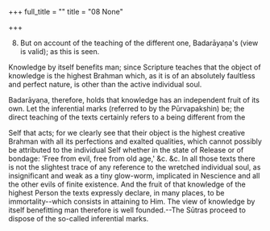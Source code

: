 +++
full_title = ""
title = "08 None"

+++


8. But on account of the teaching of the different one, Badarāyaṇa's (view is valid); as this is seen.

Knowledge by itself benefits man; since Scripture teaches that the object of knowledge is the highest Brahman which, as it is of an absolutely faultless and perfect nature, is other than the active individual soul.

Badarāyaṇa, therefore, holds that knowledge has an independent fruit of its own. Let the inferential marks (referred to by the Pūrvapakshin) be; the direct teaching of the texts certainly refers to a being different from the

 Self that acts; for we clearly see that their object is the highest creative Brahman with all its perfections and exalted qualities, which cannot possibly be attributed to the individual Self whether in the state of Release or of bondage: 'Free from evil, free from old age,' &c. &c. In all those texts there is not the slightest trace of any reference to the wretched individual soul, as insignificant and weak as a tiny glow-worm, implicated in Nescience and all the other evils of finite existence. And the fruit of that knowledge of the highest Person the texts expressly declare, in many places, to be immortality--which consists in attaining to Him. The view of knowledge by itself benefitting man therefore is well founded.--The Sūtras proceed to dispose of the so-called inferential marks.

